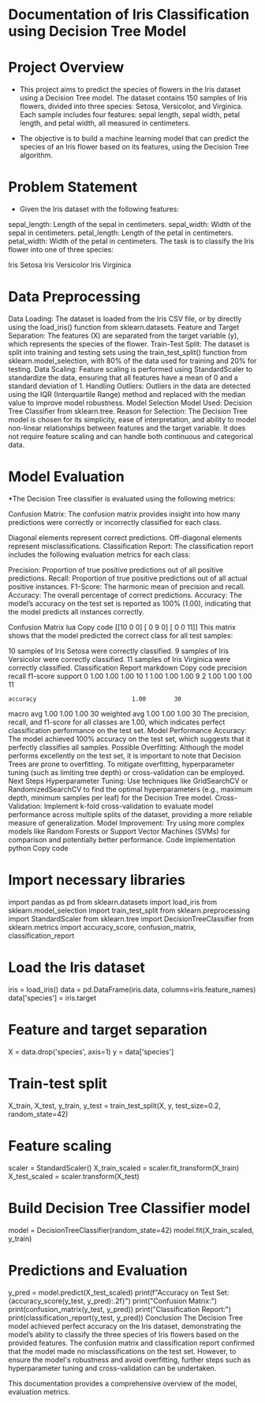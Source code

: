 # Documentation of Iris Classification using Decision Tree Model
# Project Overview
* This project aims to predict the species of flowers in the Iris dataset using a Decision Tree model. The dataset contains 150 samples of Iris flowers, divided into three species: Setosa, Versicolor, and Virginica. Each sample includes four features: sepal length, sepal width, petal length, and petal width, all measured in centimeters.

* The objective is to build a machine learning model that can predict the species of an Iris flower based on its features, using the Decision Tree algorithm.

# Problem Statement
* Given the Iris dataset with the following features:

sepal_length: Length of the sepal in centimeters.
sepal_width: Width of the sepal in centimeters.
petal_length: Length of the petal in centimeters.
petal_width: Width of the petal in centimeters.
The task is to classify the Iris flower into one of three species:

Iris Setosa
Iris Versicolor
Iris Virginica

# Data Preprocessing
Data Loading: The dataset is loaded from the Iris CSV file, or by directly using the load_iris() function from sklearn.datasets.
Feature and Target Separation: The features (X) are separated from the target variable (y), which represents the species of the flower.
Train-Test Split: The dataset is split into training and testing sets using the train_test_split() function from sklearn.model_selection, with 80% of the data used for training and 20% for testing.
Data Scaling: Feature scaling is performed using StandardScaler to standardize the data, ensuring that all features have a mean of 0 and a standard deviation of 1.
Handling Outliers: Outliers in the data are detected using the IQR (Interquartile Range) method and replaced with the median value to improve model robustness.
Model Selection
Model Used: Decision Tree Classifier from sklearn.tree.
Reason for Selection: The Decision Tree model is chosen for its simplicity, ease of interpretation, and ability to model non-linear relationships between features and the target variable. It does not require feature scaling and can handle both continuous and categorical data.

# Model Evaluation

*The Decision Tree classifier is evaluated using the following metrics:

Confusion Matrix: The confusion matrix provides insight into how many predictions were correctly or incorrectly classified for each class.

Diagonal elements represent correct predictions.
Off-diagonal elements represent misclassifications.
Classification Report: The classification report includes the following evaluation metrics for each class:

Precision: Proportion of true positive predictions out of all positive predictions.
Recall: Proportion of true positive predictions out of all actual positive instances.
F1-Score: The harmonic mean of precision and recall.
Accuracy: The overall percentage of correct predictions.
Accuracy: The model’s accuracy on the test set is reported as 100% (1.00), indicating that the model predicts all instances correctly.

Confusion Matrix
lua
Copy code
[[10  0  0]
 [ 0  9  0]
 [ 0  0 11]]
This matrix shows that the model predicted the correct class for all test samples:

10 samples of Iris Setosa were correctly classified.
9 samples of Iris Versicolor were correctly classified.
11 samples of Iris Virginica were correctly classified.
Classification Report
markdown
Copy code
              precision    recall  f1-score   support
           0       1.00      1.00      1.00        10
           1       1.00      1.00      1.00         9
           2       1.00      1.00      1.00        11

    accuracy                           1.00        30
   macro avg       1.00      1.00      1.00        30
weighted avg       1.00      1.00      1.00        30
The precision, recall, and f1-score for all classes are 1.00, which indicates perfect classification performance on the test set.
Model Performance
Accuracy: The model achieved 100% accuracy on the test set, which suggests that it perfectly classifies all samples.
Possible Overfitting: Although the model performs excellently on the test set, it is important to note that Decision Trees are prone to overfitting. To mitigate overfitting, hyperparameter tuning (such as limiting tree depth) or cross-validation can be employed.
Next Steps
Hyperparameter Tuning: Use techniques like GridSearchCV or RandomizedSearchCV to find the optimal hyperparameters (e.g., maximum depth, minimum samples per leaf) for the Decision Tree model.
Cross-Validation: Implement k-fold cross-validation to evaluate model performance across multiple splits of the dataset, providing a more reliable measure of generalization.
Model Improvement: Try using more complex models like Random Forests or Support Vector Machines (SVMs) for comparison and potentially better performance.
Code Implementation
python
Copy code
# Import necessary libraries
import pandas as pd
from sklearn.datasets import load_iris
from sklearn.model_selection import train_test_split
from sklearn.preprocessing import StandardScaler
from sklearn.tree import DecisionTreeClassifier
from sklearn.metrics import accuracy_score, confusion_matrix, classification_report

# Load the Iris dataset
iris = load_iris()
data = pd.DataFrame(iris.data, columns=iris.feature_names)
data['species'] = iris.target

# Feature and target separation
X = data.drop('species', axis=1)
y = data['species']

# Train-test split
X_train, X_test, y_train, y_test = train_test_split(X, y, test_size=0.2, random_state=42)

# Feature scaling
scaler = StandardScaler()
X_train_scaled = scaler.fit_transform(X_train)
X_test_scaled = scaler.transform(X_test)

# Build Decision Tree Classifier model
model = DecisionTreeClassifier(random_state=42)
model.fit(X_train_scaled, y_train)

# Predictions and Evaluation
y_pred = model.predict(X_test_scaled)
print(f"Accuracy on Test Set: {accuracy_score(y_test, y_pred):.2f}")
print("Confusion Matrix:")
print(confusion_matrix(y_test, y_pred))
print("Classification Report:")
print(classification_report(y_test, y_pred))
Conclusion
The Decision Tree model achieved perfect accuracy on the Iris dataset, demonstrating the model’s ability to classify the three species of Iris flowers based on the provided features. The confusion matrix and classification report confirmed that the model made no misclassifications on the test set. However, to ensure the model's robustness and avoid overfitting, further steps such as hyperparameter tuning and cross-validation can be undertaken.

This documentation provides a comprehensive overview of the model, evaluation metrics.
